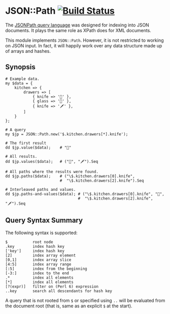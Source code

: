 # JSON::Path [![Build Status](https://travis-ci.org/jnthn/json-path.svg?branch=master)](https://travis-ci.org/jnthn/json-path)

The [JSONPath query language](https://goessner.net/articles/JsonPath/) was
designed for indexing into JSON documents. It plays the same role as XPath
does for XML documents.

This module implements `JSON::Path`. However, it is not restricted to working
on JSON input. In fact, it will happily work over any data structure made up of
arrays and hashes.

## Synopsis

    # Example data.
    my $data = {
        kitchen => {
            drawers => [
                { knife => '🔪' },
                { glass => '🍷' },
                { knife => '🗡️' },
            ]
        }
    };

    # A query
    my $jp = JSON::Path.new('$.kitchen.drawers[*].knife');

    # The first result
    dd $jp.value($data);    # "🔪"

    # All results.
    dd $jp.values($data);   # ("🔪", "🗡️").Seq

    # All paths where the results were found.
    dd $jp.paths($data);    # ("\$.kitchen.drawers[0].knife",
                            #  "\$.kitchen.drawers[2].knife").Seq

    # Interleaved paths and values.
    dd $jp.paths-and-values($data); # ("\$.kitchen.drawers[0].knife", "🔪",
                                    #  "\$.kitchen.drawers[2].knife", "🗡️").Seq

## Query Syntax Summary

The following syntax is supported:

    $           root node
    .key        index hash key
    ['key']     index hash key
    [2]         index array element
    [0,1]       index array slice
    [4:5]       index array range
    [:5]        index from the beginning
    [-3:]       index to the end
    .*          index all elements
    [*]         index all elements
    [?(expr)]   filter on (Perl 6) expression
    ..key       search all descendants for hash key

A query that is not rooted from `$` or specified using `..` will be evaluated
from the document root (that is, same as an explicit `$` at the start).
